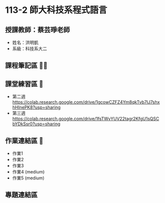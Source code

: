 # 113-2 師大科技系程式語言
## 授課教師：蔡芸琤老師
- 姓名：洪明凱
- 系級：科技系大二

## 課程筆記區 ✍🏻

## 課堂練習區 📖
- 第二週
  https://colab.research.google.com/drive/1gcowCZFZ4Ym8qkTvb7lJ7shxhHInePK8?usp=sharing
- 第三週
  https://colab.research.google.com/drive/1fsTWvYUV22tagr2KfgU1sQSCbYDkSsr0?usp=sharing
## 作業連結區 📝
- 作業1
- 作業2
- 作業3
- 作業4 (medium)
- 作業5 (medium)

## 專題連結區


